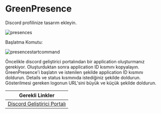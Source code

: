 # GreenPresence

Discord profilinize tasarım ekleyin.



![presences](https://user-images.githubusercontent.com/101490559/186271201-b7fce4a0-ec3b-415b-9fa7-abc2db197106.PNG)

Başlatma Komutu:



![presencestartcommand](https://user-images.githubusercontent.com/101490559/186271469-8a8fb603-935e-4d9e-904a-3c901b4372db.PNG)

Öncelikle discord geliştirici portalından bir application oluşturmanız gerekiyor. Oluşturduktan sonra application ID kısmını kopyalayın. GreenPresence'i başlatın ve istenilen şekilde application ID kısmını doldurun. Details ve status kısmınıda istediğiniz şekilde doldurun. Gösterilmesi gereken logonun URL'sini büyük ve küçük şekilde doldurun.


| Gerekli Linkler                                                           |
| ------------------------------------------------------------------------- |
| [Discord Geliştirici Portalı](https://discord.com/developers/applications) |
